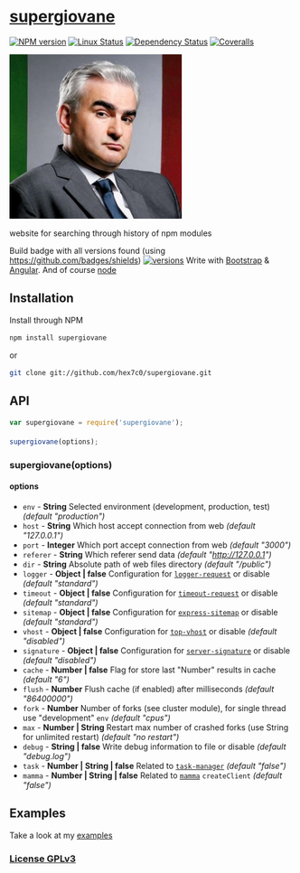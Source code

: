 # [supergiovane](https://supergiovane.herokuapp.com/#/supergiovane)

[![NPM version](https://img.shields.io/npm/v/supergiovane.svg)](https://www.npmjs.com/package/supergiovane)
[![Linux Status](https://img.shields.io/travis/hex7c0/supergiovane.svg?label=linux)](https://travis-ci.org/hex7c0/supergiovane)
[![Dependency Status](https://img.shields.io/david/hex7c0/supergiovane.svg)](https://david-dm.org/hex7c0/supergiovane)
[![Coveralls](https://img.shields.io/coveralls/hex7c0/supergiovane.svg)](https://coveralls.io/r/hex7c0/supergiovane)

[![supergiovane logo](https://raw.githubusercontent.com/hex7c0/supergiovane/master/public/img/sp.jpg)](https://supergiovane.herokuapp.com)

website for searching through history of npm modules

Build badge with all versions found (using https://github.com/badges/shields) [![versions](https://supergiovane.herokuapp.com/supergiovane/badge.svg)](https://supergiovane.herokuapp.com/#/supergiovane)
Write with [Bootstrap](https://getbootstrap.com/) & [Angular](https://angularjs.org/). And of course [node](https://nodejs.org/)

## Installation

Install through NPM

```bash
npm install supergiovane
```
or
```bash
git clone git://github.com/hex7c0/supergiovane.git
```

## API

```js
var supergiovane = require('supergiovane');

supergiovane(options);
```

### supergiovane(options)

#### options

 - `env` - **String** Selected environment (development, production, test) *(default "production")*
 - `host` - **String** Which host accept connection from web *(default "127.0.0.1")*
 - `port` - **Integer** Which port accept connection from web *(default "3000")*
 - `referer` - **String** Which referer send data *(default "http://127.0.0.1")*
 - `dir` - **String** Absolute path of web files directory *(default "/public")*
 - `logger` - **Object | false** Configuration for [`logger-request`](https://github.com/hex7c0/logger-request) or disable *(default "standard")*
 - `timeout` - **Object | false** Configuration for [`timeout-request`](https://github.com/hex7c0/timeout-request) or disable *(default "standard")*
 - `sitemap` - **Object | false** Configuration for [`express-sitemap`](https://github.com/hex7c0/express-sitemap) or disable *(default "standard")*
 - `vhost` - **Object | false** Configuration for [`top-vhost`](https://github.com/hex7c0/top-vhost) or disable *(default "disabled")*
 - `signature` - **Object | false** Configuration for [`server-signature`](https://github.com/hex7c0/server-signature) or disable *(default "disabled")*
 - `cache` - **Number | false** Flag for store last "Number" results in cache *(default "6")*
 - `flush` - **Number** Flush cache (if enabled) after milliseconds *(default "86400000")*
 - `fork` - **Number** Number of forks (see cluster module), for single thread use "development" `env` *(default "cpus")*
 - `max` - **Number | String** Restart max number of crashed forks (use String for unlimited restart) *(default "no restart")*
 - `debug` - **String | false** Write debug information to file or disable *(default "debug.log")*
 - `task` - **Number | String | false** Related to [`task-manager`](https://github.com/hex7c0/task-manager) *(default "false")*
 - `mamma` - **Number | String | false** Related to [`mamma`](https://github.com/hex7c0/mamma) `createClient` *(default "false")*

## Examples

Take a look at my [examples](https://github.com/hex7c0/supergiovane/tree/master/examples)

### [License GPLv3](LICENSE)
